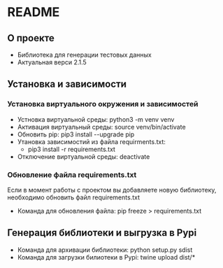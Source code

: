 # README #

## О проекте ##

* Библиотека для генерации тестовых данных
* Актуальная верси 2.1.5

## Установка и зависимости ##

### Установка виртуального окружения и зависимостей ###

* Устновка виртуальной среды: python3 -m venv venv
* Активация виртуальный среды: source venv/bin/activate
* Обновить pip: pip3 install --upgrade pip
* Утановка зависимостий из файла requirments.txt:
    - pip3 install -r requirements.txt
* Отключение виртуальной среды: deactivate

### Обновление файла requirements.txt

Если в момент работы с проектом вы добавляете новую библиотеку, необходимо обновить файл requirements.txt

* Команда для обновления файла: pip freeze > requirements.txt

## Генерация библиотеки и выгрузка в Pypi ##

* Команда для архивации библиотеки: python setup.py sdist
* Команда для загрузки билиотеки в Pypi: twine upload dist/*